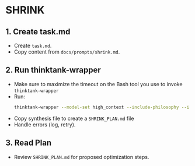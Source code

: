 # SHRINK

## 1. Create task.md
- Create `task.md`.
- Copy content from `docs/prompts/shrink.md`.

## 2. Run thinktank-wrapper
- Make sure to maximize the timeout on the Bash tool you use to invoke `thinktank-wrapper`
- Run:
    ```bash
    thinktank-wrapper --model-set high_context --include-philosophy --include-glance --instructions task.md ./
    ```
- Copy synthesis file to create a `SHRINK_PLAN.md` file
- Handle errors (log, retry).

## 3. Read Plan
- Review `SHRINK_PLAN.md` for proposed optimization steps.
